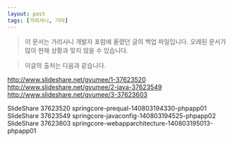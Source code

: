 ```yaml
---
layout: post
tags: [가리사니, 기타]
---
```


> 이 문서는 가리사니 개발자 포럼에 올렸던 글의 백업 파일입니다.
오래된 문서가 많아 현재 상황과 맞지 않을 수 있습니다.



> 이글의 출처는 다음과 같습니다.
>
http://www.slideshare.net/gyumee/1-37623520
http://www.slideshare.net/gyumee/2-java-37623549
http://www.slideshare.net/gyumee/3-37623603

SlideShare 37623520 springcore-prequal-140803194330-phpapp01
SlideShare 37623549 springcore-javaconfig-140803194525-phpapp02
SlideShare 37623603 springcore-webapparchitecture-140803195013-phpapp01
